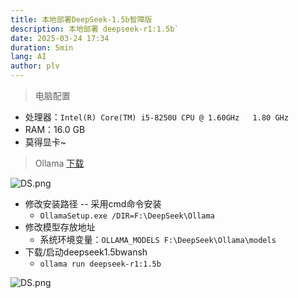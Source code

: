 ```yaml
---
title: 本地部署DeepSeek-1.5b智障版
description: 本地部署 deepseek-r1:1.5b`
date: 2025-03-24 17:34
duration: 5min
lang: AI
author: plv
---
```


> 电脑配置

- 处理器：`Intel(R) Core(TM) i5-8250U CPU @ 1.60GHz   1.80 GHz`
- RAM：16.0 GB
- 莫得显卡~

> Ollama  [下载](https://ollama.com/)

![DS.png](/img/DeepSeek/ollama.png)

- 修改安装路径 -- 采用cmd命令安装
    - `OllamaSetup.exe /DIR=F:\DeepSeek\Ollama`
- 修改模型存放地址
    - 系统环境变量：`OLLAMA_MODELS F:\DeepSeek\Ollama\models`
- 下载/启动deepseek1.5bwansh 
    - `ollama run deepseek-r1:1.5b`

![DS.png](/img/DeepSeek/qa.png)